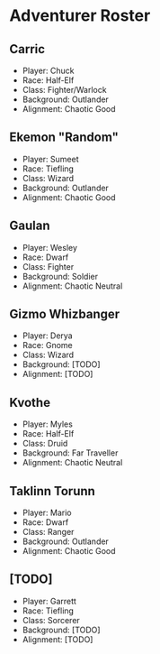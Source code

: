 # Adventurer Roster

## Carric

- Player: Chuck
- Race: Half-Elf
- Class: Fighter/Warlock
- Background: Outlander
- Alignment: Chaotic Good

## Ekemon "Random"

- Player: Sumeet
- Race: Tiefling
- Class: Wizard
- Background: Outlander
- Alignment: Chaotic Good

## Gaulan

- Player: Wesley
- Race: Dwarf
- Class: Fighter
- Background: Soldier
- Alignment: Chaotic Neutral

## Gizmo Whizbanger

- Player: Derya
- Race: Gnome
- Class: Wizard
- Background: [TODO]
- Alignment: [TODO]

## Kvothe

- Player: Myles
- Race: Half-Elf
- Class: Druid
- Background: Far Traveller
- Alignment: Chaotic Neutral

## Taklinn Torunn

- Player: Mario
- Race: Dwarf
- Class: Ranger
- Background: Outlander
- Alignment: Chaotic Good

## [TODO]

- Player: Garrett
- Race: Tiefling
- Class: Sorcerer
- Background: [TODO]
- Alignment: [TODO]
